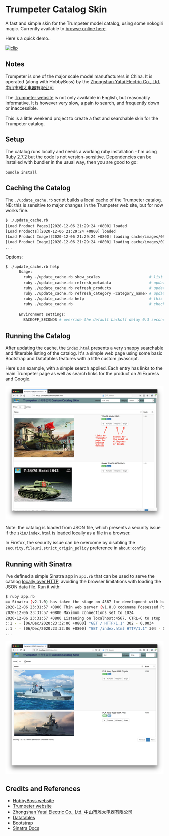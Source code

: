 # Trumpeter Catalog Skin

A fast and simple skin for the Trumpeter model catalog, using some nokogiri magic.
Currently available to [browse online here](https://trumpeter-catalog.tardate.com/).

Here's a quick demo..

[![clip](https://img.youtube.com/vi/dSDu7Qz8sBU/0.jpg)](https://www.youtube.com/watch?v=dSDu7Qz8sBU)

## Notes

Trumpeter is one of the major scale model manufacturers in China.
It is operated (along with HobbyBoss) by the [Zhongshan Yatai Electric Co., Ltd. 中山市雅太电器有限公司](http://www.zs-yatai.com/)

The [Trumpeter website](http://www.trumpeter-china.com) is not only available in English, but reasonably informative.
It is however very slow, a pain to search, and frequently down or inaccessible.

This is a little weekend project to create a fast and searchable skin for the Trumpeter catalog.

## Setup

The catalog runs locally and needs a working ruby installation - I'm using Ruby 2.7.2 but the code is not version-sensitive.
Dependencies can be installed with bundler in the usual way, then you are good to go:

```bash
bundle install
```

## Caching the Catalog

The `./update_cache.rb` script builds a local cache of the Trumpeter catalog.
NB: this is sensitive to major changes in the Trumpeter web site, but for now works fine.

```bash
$ ./update_cache.rb
[Load Product Pages][2020-12-06 21:29:24 +0800] loaded
[Load Products][2020-12-06 21:29:24 +0800] loaded
[Load Product Image][2020-12-06 21:29:24 +0800] loading cache/images/09592.jpg with a 1 second grace period delay
[Load Product Image][2020-12-06 21:29:24 +0800] loading cache/images/09580.jpg with a 1 second grace period delay
...
```

Options:

```bash
$ ./update_cache.rb help
      Usage:
        ruby ./update_cache.rb show_scales                      # list all the scales referenced in the catalog
        ruby ./update_cache.rb refresh_metadata                 # update the product metadata
        ruby ./update_cache.rb refresh_products                 # update all the product
        ruby ./update_cache.rb refresh_category <category_name> # update products for specific category (Armor, Buildings, Car, Plane, Ship, Other, Tools)
        ruby ./update_cache.rb help                             # this help
        ruby ./update_cache.rb                                  # checks/updates cache

      Environment settings:
        BACKOFF_SECONDS # override the default backoff delay 0.3 seconds
```

## Running the Catalog

After updating the cache, the `index.html` presents a very snappy searchable and filterable listing
of the catalog. It's a simple web page using some basic Bootstrap and Datatables features with a little custom javascript.

Here's an example, with a simple search applied.
Each entry has links to the main Trumpeter page as well as search links for the product on AliExpress and Google.

![file_example](./assets/file_example.jpg?raw=true)

Note: the catalog is loaded from JSON file, which presents a security issue if the `skin/index.html` is loaded
locally as a file in a browser.

In Firefox, the security issue can be overcome by disabling the `security.fileuri.strict_origin_policy` preference in `about:config`

## Running with Sinatra

I've defined a simple Sinatra app in `app.rb` that can be used to serve the catalog
[locally over HTTP](http://localhost:4567/),
avoiding the browser limitations with loading the JSON data file. Run it with:

```bash
$ ruby app.rb
== Sinatra (v2.1.0) has taken the stage on 4567 for development with backup from Thin
2020-12-06 23:31:57 +0800 Thin web server (v1.8.0 codename Possessed Pickle)
2020-12-06 23:31:57 +0800 Maximum connections set to 1024
2020-12-06 23:31:57 +0800 Listening on localhost:4567, CTRL+C to stop
::1 - - [06/Dec/2020:23:32:06 +0800] "GET / HTTP/1.1" 302 - 0.0034
::1 - - [06/Dec/2020:23:32:06 +0800] "GET /index.html HTTP/1.1" 304 - 0.0103
...
```

![sinatra_example](./assets/sinatra_example.jpg?raw=true)

## Credits and References

* [HobbyBoss website](http://www.hobbyboss.com)
* [Trumpeter website](http://www.trumpeter-china.com)
* [Zhongshan Yatai Electric Co., Ltd. 中山市雅太电器有限公司](http://www.zs-yatai.com/)
* [Datatables](https://datatables.net/)
* [Bootstrap](https://getbootstrap.com/docs/3.4/)
* [Sinatra Docs](http://sinatrarb.com/)

